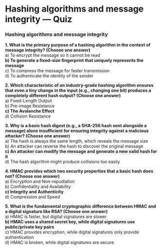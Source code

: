 # Hashing algorithms and message integrity — Quiz

### Hashing algorithms and message integrity

**1. What is the primary purpose of a hashing algorithm in the context of message integrity? (Choose one answer)**\
a) To encrypt the message so it cannot be read\
**b) To generate a fixed-size fingerprint that uniquely represents the message**\
c) To compress the message for faster transmission\
d) To authenticate the identity of the sender

**2. Which characteristic of an industry-grade hashing algorithm ensures that even a tiny change in the input (e.g., changing one bit) produces a completely different hash output? (Choose one answer)**\
a) Fixed-Length Output\
b) Pre-image Resistance\
**c) The Avalanche Effect**\
d) Collision Resistance

**3. Why is a basic hash digest (e.g., a SHA-256 hash sent alongside a message) alone insufficient for ensuring integrity against a malicious attacker? (Choose one answer)**\
a) The hash is always the same length, which reveals the message size\
b) An attacker can reverse the hash to discover the original message\
**c) An attacker can modify the message and generate a new valid hash for it**\
d) The hash algorithm might produce collisions too easily

**4. HMAC provides which two security properties that a basic hash does not? (Choose one answer)**\
a) Encryption and Non-repudiation\
b) Confidentiality and Availability\
**c) Integrity and Authenticity**\
d) Compression and Speed

**5. What is the fundamental cryptographic difference between HMAC and a digital signature like RSA? (Choose one answer)**\
a) HMAC is faster, but digital signatures are slower\
**b) HMAC uses a shared secret key, while digital signatures use public/private key pairs**\
c) HMAC provides encryption, while digital signatures only provide authentication\
d) HMAC is broken, while digital signatures are secure
